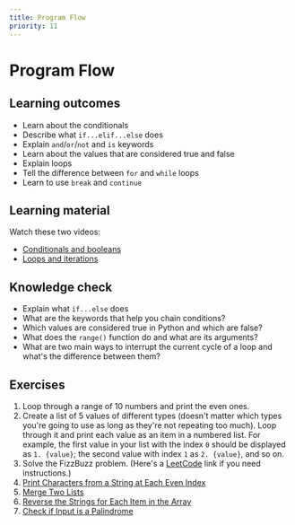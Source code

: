 ```yaml
---
title: Program Flow
priority: 11
---
```


# Program Flow

## Learning outcomes

- Learn about the conditionals
- Describe what `if...elif...else` does
- Explain `and`/`or`/`not` and `is` keywords
- Learn about the values that are considered true and false
- Explain loops
- Tell the difference between `for` and `while` loops
- Learn to use `break` and `continue`

## Learning material

Watch these two videos:

- [Conditionals and booleans](https://www.youtube.com/watch?v=DZwmZ8Usvnk&list=PL-osiE80TeTt2d9bfVyTiXJA-UTHn6WwU&index=6)
- [Loops and iterations](https://www.youtube.com/watch?v=6iF8Xb7Z3wQ&list=PL-osiE80TeTt2d9bfVyTiXJA-UTHn6WwU&index=7)

## Knowledge check

- Explain what `if...else` does
- What are the keywords that help you chain conditions?
- Which values are considered true in Python and which are false?
- What does the `range()` function do and what are its arguments?
- What are two main ways to interrupt the current cycle of a loop and what's the difference between them?

## Exercises

1. Loop through a range of 10 numbers and print the even ones.
2. Create a list of 5 values of different types (doesn't matter which types you're going to use as long as they're not repeating too much). Loop through it and print each value as an item in a numbered list. For example, the first value in your list with the index `0` should be displayed as `1. {value}`; the second value with index `1` as `2. {value}`, and so on.
3. Solve the FizzBuzz problem. (Here's a [LeetCode](https://leetcode.com/problems/fizz-buzz/) link if you need instructions.)
4. [Print Characters from a String at Each Even Index](https://replit.com/@Vennbury/EvenIndices#main.py)
5. [Merge Two Lists](https://replit.com/@Vennbury/MergeTwoLists#main.py)
6. [Reverse the Strings for Each Item in the Array](https://replit.com/@Vennbury/ReverseStringsInArray#main.py)
7. [Check if Input is a Palindrome](https://leetcode.com/problems/valid-palindrome/)

